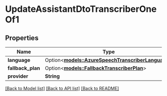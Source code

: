 # UpdateAssistantDtoTranscriberOneOf1

## Properties

Name | Type | Description | Notes
------------ | ------------- | ------------- | -------------
**language** | Option<[**models::AzureSpeechTranscriberLanguage**](AzureSpeechTranscriberLanguage.md)> |  | [optional]
**fallback_plan** | Option<[**models::FallbackTranscriberPlan**](FallbackTranscriberPlan.md)> |  | [optional]
**provider** | **String** |  | 

[[Back to Model list]](../README.md#documentation-for-models) [[Back to API list]](../README.md#documentation-for-api-endpoints) [[Back to README]](../README.md)


